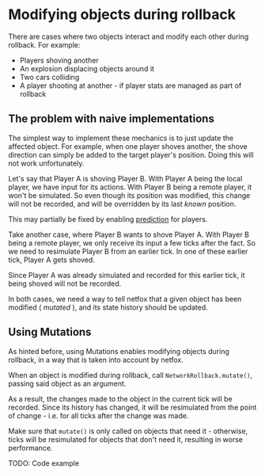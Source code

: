 # Modifying objects during rollback

There are cases where two objects interact and modify each other during
rollback. For example:

* Players shoving another
* An explosion displacing objects around it
* Two cars colliding
* A player shooting at another - if player stats are managed as part of
  rollback

## The problem with naive implementations

The simplest way to implement these mechanics is to just update the affected
object. For example, when one player shoves another, the shove direction can
simply be added to the target player's position. Doing this will not work
unfortunately.

Let's say that Player A is shoving Player B. With Player A being the local
player, we have input for its actions. With Player B being a remote player, it
won't be simulated. So even though its position was modified, this change will
not be recorded, and will be overridden by its last *known* position.

This may partially be fixed by enabling [prediction] for players.

Take another case, where Player B wants to shove Player A. With Player B being
a remote player, we only receive its input a few ticks after the fact. So we
need to resimulate Player B from an earlier tick. In one of these earlier tick,
Player A gets shoved.

Since Player A was already simulated and recorded for this earlier tick, it
being shoved will not be recorded.

In both cases, we need a way to tell netfox that a given object has been
modified ( *mutated* ), and its state history should be updated.

## Using Mutations

As hinted before, using Mutations enables modifying objects during rollback, in
a way that is taken into account by netfox.

When an object is modified during rollback, call `NetworkRollback.mutate()`,
passing said object as an argument.

As a result, the changes made to the object in the current tick will be
recorded. Since its history has changed, it will be resimulated from the point
of change - i.e. for all ticks after the change was made.

Make sure that `mutate()` is only called on objects that need it - otherwise,
ticks will be resimulated for objects that don't need it, resulting in worse
performance.

TODO: Code example

[prediction]: ./predicting-input.md
